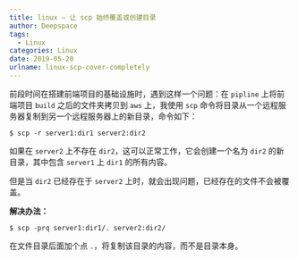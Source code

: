 ```yaml
---
title: linux — 让 scp 始终覆盖或创建目录
author: Deepspace
tags:
  - Linux
categories: Linux
date: 2019-05-20
urlname: linux-scp-cover-completely
---
```



前段时间在搭建前端项目的基础设施时，遇到这样一个问题：在 `pipline` 上将前端项目 `build` 之后的文件夹拷贝到 `aws` 上，我使用 `scp` 命令将目录从一个远程服务器复制到另一个远程服务器上的新目录，命令如下：

```shell
$ scp -r server1:dir1 server2:dir2
```

如果在 `server2` 上不存在 `dir2`，这可以正常工作，它会创建一个名为 `dir2` 的新目录，其中包含 `server1` 上 `dir1` 的所有内容。

但是当 `dir2` 已经存在于 `server2` 上时，就会出现问题，已经存在的文件不会被覆盖。
<!-- more -->
**解决办法：**

```shell
$ scp -prq server1:dir1/. server2:dir2/
```

在文件目录后面加个点 `.`，将复制该目录的内容，而不是目录本身。

